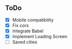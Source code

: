 ## ToDo

- [x] Mobile compatibility
- [x] Fix cors 
- [x] Integrate Babel
- [x] Implement Loading Screen
- [ ] Saved cities 
